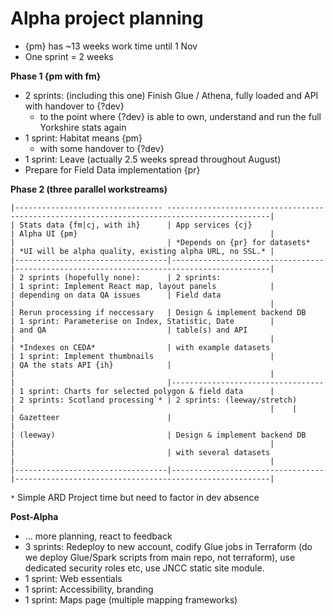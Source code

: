 
Alpha project planning
======================

- {pm} has ~13 weeks work time until 1 Nov
- One sprint = 2 weeks

**Phase 1 {pm with fm}**

- 2 sprints: (including this one) Finish Glue / Athena, fully loaded and API with handover to {?dev}
  - to the point where {?dev} is able to own, understand and run the full Yorkshire stats again
- 1 sprint: Habitat means {pm}
  - with some handover to {?dev}
- 1 sprint: Leave (actually 2.5 weeks spread throughout August)
- Prepare for Field Data implementation {pr}

**Phase 2 (three parallel workstreams)**

    |--------------------------------- ---------------------------------------------------------------------------------------------|
    | Stats data {fm|cj, with ih}      | App services {cj}                | Alpha UI {pm}                                           |
    |                                  | *Depends on {pr} for datasets*   | *UI will be alpha quality, existing alpha URL, no SSL.* |
    |----------------------------------|----------------------------------|---------------------------------------------------------|
    | 2 sprints (hopefully none):      | 2 sprints:                       | 1 sprint: Implement React map, layout panels            |
    | depending on data QA issues      | Field data                       |                                                         |
    | Rerun processing if neccessary   | Design & implement backend DB    | 1 sprint: Parameterise on Index, Statistic, Date        |
    | and QA                           | table(s) and API                 |                                                         |
    | *Indexes on CEDA*                | with example datasets            | 1 sprint: Implement thumbnails                          |
    | QA the stats API {ih}            |                                  |                                                         |
    |                                  |----------------------------------| 1 sprint: Charts for selected polygon & field data      |
    | 2 sprints: Scotland processing`* | 2 sprints: (leeway/stretch)      |                                                         |    |                                  | Gazetteer                        |                                                         |
    | (leeway)                         | Design & implement backend DB    |                                                         |
    |                                  | with several datasets            |                                                         |
    |----------------------------------|----------------------------------|---------------------------------------------------------|

`*` Simple ARD Project time but need to factor in dev absence

**Post-Alpha**

- ... more planning, react to feedback
- 3 sprints: Redeploy to new account, codify Glue jobs in Terraform (do we deploy Glue/Spark scripts from main repo, not terraform), use dedicated security roles etc, use JNCC static site module.
- 1 sprint: Web essentials
- 1 sprint: Accessibility, branding
- 1 sprint: Maps page (multiple mapping frameworks)

